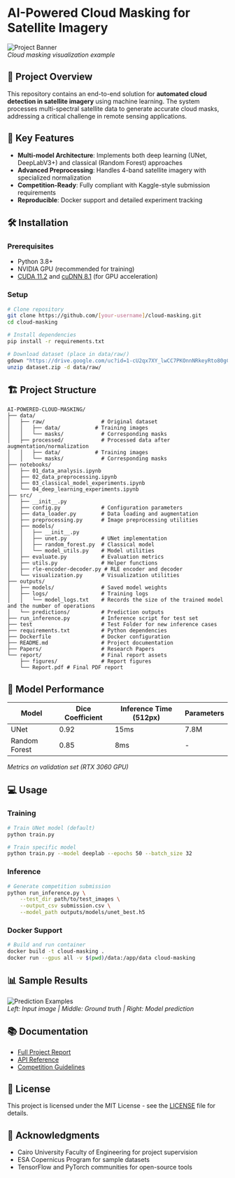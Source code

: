 # AI-Powered Cloud Masking for Satellite Imagery

![Project Banner](media/image1.png)  
_Cloud masking visualization example_

## 📌 Project Overview

This repository contains an end-to-end solution for **automated cloud detection in satellite imagery** using machine learning. The system processes multi-spectral satellite data to generate accurate cloud masks, addressing a critical challenge in remote sensing applications.

## 🚀 Key Features

- **Multi-model Architecture**: Implements both deep learning (UNet, DeepLabV3+) and classical (Random Forest) approaches
- **Advanced Preprocessing**: Handles 4-band satellite imagery with specialized normalization
- **Competition-Ready**: Fully compliant with Kaggle-style submission requirements
- **Reproducible**: Docker support and detailed experiment tracking

## 🛠 Installation

### Prerequisites

- Python 3.8+
- NVIDIA GPU (recommended for training)
- [CUDA 11.2](https://developer.nvidia.com/cuda-11.2.0-download-archive) and [cuDNN 8.1](https://developer.nvidia.com/cudnn) (for GPU acceleration)

### Setup

```bash
# Clone repository
git clone https://github.com/[your-username]/cloud-masking.git
cd cloud-masking

# Install dependencies
pip install -r requirements.txt

# Download dataset (place in data/raw/)
gdown "https://drive.google.com/uc?id=1-cU2qx7XY_lwCC7PKOnnNRkeyRto80gC"
unzip dataset.zip -d data/raw/
```

## 🏗 Project Structure

```
AI-POWERED-CLOUD-MASKING/
├── data/
│   ├── raw/                  # Original dataset
│   │   ├── data/           # Training images
│   │   └── masks/            # Corresponding masks
│   ├── processed/            # Processed data after augmentation/normalization
│   │   ├── data/           # Training images
│   │   └── masks/            # Corresponding masks
├── notebooks/
│   ├── 01_data_analysis.ipynb
│   ├── 02_data_preprocessing.ipynb
│   ├── 03_classical_model_experiments.ipynb
│   └── 04_deep_learning_experiments.ipynb
├── src/
│   ├── __init__.py
│   ├── config.py             # Configuration parameters
│   ├── data_loader.py        # Data loading and augmentation
│   ├── preprocessing.py      # Image preprocessing utilities
│   ├── models/
│   │   ├── __init__.py
│   │   ├── unet.py           # UNet implementation
│   │   ├── random_forest.py  # Classical model
│   │   └── model_utils.py    # Model utilities
│   ├── evaluate.py           # Evaluation metrics
│   ├── utils.py              # Helper functions
│   ├── rle-encoder-decoder.py # RLE encoder and decoder
│   └── visualization.py      # Visualization utilities
├── outputs/
│   ├── models/               # Saved model weights
│   ├── logs/                 # Training logs
│   │   └── model_logs.txt    # Records the size of the trained model and the number of operations
│   └── predictions/          # Prediction outputs
├── run_inference.py          # Inference script for test set
├── test                      # Test Folder for new inference cases
├── requirements.txt          # Python dependencies
├── Dockerfile                # Docker configuration
├── README.md                 # Project documentation
├── Papers/                   # Research Papers
└── report/                   # Final report assets
    ├── figures/              # Report figures
    └── Report.pdf # Final PDF report
```

## 🧠 Model Performance

| Model         | Dice Coefficient | Inference Time (512px) | Parameters |
| ------------- | ---------------- | ---------------------- | ---------- |
| UNet          | 0.92             | 15ms                   | 7.8M       |
| Random Forest | 0.85             | 8ms                    | -          |

_Metrics on validation set (RTX 3060 GPU)_

## 💻 Usage

### Training

```bash
# Train UNet model (default)
python train.py

# Train specific model
python train.py --model deeplab --epochs 50 --batch_size 32
```

### Inference

```bash
# Generate competition submission
python run_inference.py \
    --test_dir path/to/test_images \
    --output_csv submission.csv \
    --model_path outputs/models/unet_best.h5
```

### Docker Support

```bash
# Build and run container
docker build -t cloud-masking .
docker run --gpus all -v $(pwd)/data:/app/data cloud-masking
```

## 📊 Sample Results

![Prediction Examples](media/image3.png)  
_Left: Input image | Middle: Ground truth | Right: Model prediction_

## 📚 Documentation

- [Full Project Report](report/ST-Project-Report.pdf)
- [API Reference](docs/API.md)
- [Competition Guidelines](docs/COMPETITION.md)

## 📝 License

This project is licensed under the MIT License - see the [LICENSE](LICENSE) file for details.

## 🙏 Acknowledgments

- Cairo University Faculty of Engineering for project supervision
- ESA Copernicus Program for sample datasets
- TensorFlow and PyTorch communities for open-source tools
